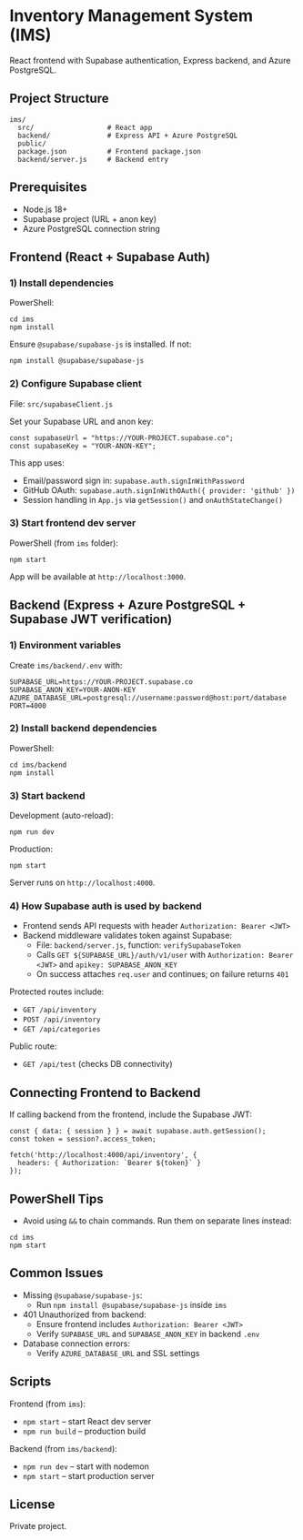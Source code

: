 # Inventory Management System (IMS)

React frontend with Supabase authentication, Express backend, and Azure PostgreSQL.

## Project Structure

```
ims/
  src/                  # React app
  backend/              # Express API + Azure PostgreSQL
  public/
  package.json          # Frontend package.json
  backend/server.js     # Backend entry
```

## Prerequisites

- Node.js 18+
- Supabase project (URL + anon key)
- Azure PostgreSQL connection string

## Frontend (React + Supabase Auth)

### 1) Install dependencies

PowerShell:
```
cd ims
npm install
```

Ensure `@supabase/supabase-js` is installed. If not:
```
npm install @supabase/supabase-js
```

### 2) Configure Supabase client

File: `src/supabaseClient.js`

Set your Supabase URL and anon key:
```
const supabaseUrl = "https://YOUR-PROJECT.supabase.co";
const supabaseKey = "YOUR-ANON-KEY";
```

This app uses:
- Email/password sign in: `supabase.auth.signInWithPassword`
- GitHub OAuth: `supabase.auth.signInWithOAuth({ provider: 'github' })`
- Session handling in `App.js` via `getSession()` and `onAuthStateChange()`

### 3) Start frontend dev server

PowerShell (from `ims` folder):
```
npm start
```

App will be available at `http://localhost:3000`.

## Backend (Express + Azure PostgreSQL + Supabase JWT verification)

### 1) Environment variables

Create `ims/backend/.env` with:
```
SUPABASE_URL=https://YOUR-PROJECT.supabase.co
SUPABASE_ANON_KEY=YOUR-ANON-KEY
AZURE_DATABASE_URL=postgresql://username:password@host:port/database
PORT=4000
```

### 2) Install backend dependencies

PowerShell:
```
cd ims/backend
npm install
```

### 3) Start backend

Development (auto-reload):
```
npm run dev
```

Production:
```
npm start
```

Server runs on `http://localhost:4000`.

### 4) How Supabase auth is used by backend

- Frontend sends API requests with header `Authorization: Bearer <JWT>`
- Backend middleware validates token against Supabase:
  - File: `backend/server.js`, function: `verifySupabaseToken`
  - Calls `GET ${SUPABASE_URL}/auth/v1/user` with `Authorization: Bearer <JWT>` and `apikey: SUPABASE_ANON_KEY`
  - On success attaches `req.user` and continues; on failure returns `401`

Protected routes include:
- `GET /api/inventory`
- `POST /api/inventory`
- `GET /api/categories`

Public route:
- `GET /api/test` (checks DB connectivity)

## Connecting Frontend to Backend

If calling backend from the frontend, include the Supabase JWT:
```
const { data: { session } } = await supabase.auth.getSession();
const token = session?.access_token;

fetch('http://localhost:4000/api/inventory', {
  headers: { Authorization: `Bearer ${token}` }
});
```

## PowerShell Tips

- Avoid using `&&` to chain commands. Run them on separate lines instead:
```
cd ims
npm start
```

## Common Issues

- Missing `@supabase/supabase-js`:
  - Run `npm install @supabase/supabase-js` inside `ims`
- 401 Unauthorized from backend:
  - Ensure frontend includes `Authorization: Bearer <JWT>`
  - Verify `SUPABASE_URL` and `SUPABASE_ANON_KEY` in backend `.env`
- Database connection errors:
  - Verify `AZURE_DATABASE_URL` and SSL settings

## Scripts

Frontend (from `ims`):
- `npm start` – start React dev server
- `npm run build` – production build

Backend (from `ims/backend`):
- `npm run dev` – start with nodemon
- `npm start` – start production server

## License

Private project.
